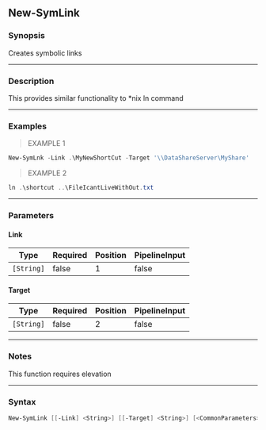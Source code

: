 New-SymLink
-----------

### Synopsis
Creates symbolic links

---

### Description

This provides similar functionality to *nix ln command

---

### Examples
> EXAMPLE 1

```PowerShell
New-SymLnk -Link .\MyNewShortCut -Target '\\DataShareServer\MyShare'
```
> EXAMPLE 2

```PowerShell
ln .\shortcut ..\FileIcantLiveWithOut.txt
```

---

### Parameters
#### **Link**

|Type      |Required|Position|PipelineInput|
|----------|--------|--------|-------------|
|`[String]`|false   |1       |false        |

#### **Target**

|Type      |Required|Position|PipelineInput|
|----------|--------|--------|-------------|
|`[String]`|false   |2       |false        |

---

### Notes
This function requires elevation

---

### Syntax
```PowerShell
New-SymLink [[-Link] <String>] [[-Target] <String>] [<CommonParameters>]
```
